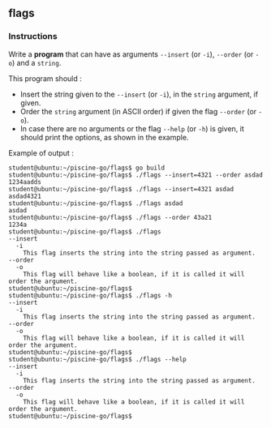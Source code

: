 ## flags

### Instructions

Write a **program** that can have as arguments `--insert` (or `-i`),  `--order` (or `-o`) and a `string`.

This program should :

- Insert the string given to the `--insert` (or `-i`), in the `string` argument, if given.
- Order the `string` argument (in ASCII order) if given the flag `--order` (or `-o`).
- In case there are no arguments or the flag `--help` (or `-h`) is given, it should print the options, as shown in the example.

Example of output :

```console
student@ubuntu:~/piscine-go/flags$ go build
student@ubuntu:~/piscine-go/flags$ ./flags --insert=4321 --order asdad
1234aadds
student@ubuntu:~/piscine-go/flags$ ./flags --insert=4321 asdad
asdad4321
student@ubuntu:~/piscine-go/flags$ ./flags asdad
asdad
student@ubuntu:~/piscine-go/flags$ ./flags --order 43a21
1234a
student@ubuntu:~/piscine-go/flags$ ./flags
--insert
  -i
    This flag inserts the string into the string passed as argument.
--order
  -o
    This flag will behave like a boolean, if it is called it will order the argument.
student@ubuntu:~/piscine-go/flags$
student@ubuntu:~/piscine-go/flags$ ./flags -h
--insert
  -i
    This flag inserts the string into the string passed as argument.
--order
  -o
    This flag will behave like a boolean, if it is called it will order the argument.
student@ubuntu:~/piscine-go/flags$
student@ubuntu:~/piscine-go/flags$ ./flags --help
--insert
  -i
    This flag inserts the string into the string passed as argument.
--order
  -o
    This flag will behave like a boolean, if it is called it will order the argument.
student@ubuntu:~/piscine-go/flags$
```
